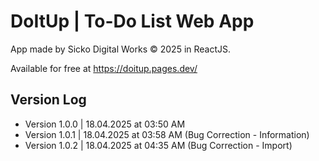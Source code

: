 # DoItUp | To-Do List Web App

App made by Sicko Digital Works © 2025 in ReactJS. 

Available for free at https://doitup.pages.dev/

## Version Log

- Version 1.0.0 | 18.04.2025 at 03:50 AM 
- Version 1.0.1 | 18.04.2025 at 03:58 AM (Bug Correction - Information)
- Version 1.0.2 | 18.04.2025 at 04:35 AM (Bug Correction - Import)
